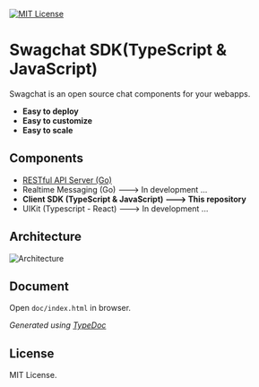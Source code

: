 [![MIT License](http://img.shields.io/badge/license-MIT-blue.svg?style=flat)](LICENSE)

# Swagchat SDK(TypeScript & JavaScript)

Swagchat is an open source chat components for your webapps.

* **Easy to deploy**
* **Easy to customize**
* **Easy to scale**

## Components

* [RESTful API Server (Go)](http://github.com/fairway-corp/swagchat-api)
* Realtime Messaging (Go) ---> In development ...
* **Client SDK (TypeScript & JavaScript) ---> This repository**
* UIKit (Typescript - React) ---> In development ...

## Architecture

![Architecture](https://client.fairway.ne.jp/swagchat/img/architecture-201703011307.png "Architecture")


## Document

Open `doc/index.html` in browser.

*Generated using [TypeDoc](http://typedoc.org)*

## License

MIT License.
